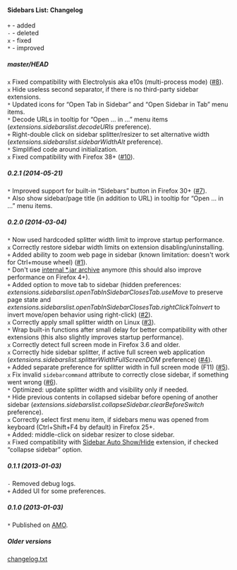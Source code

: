 ﻿#### Sidebars List: Changelog

`+` - added<br>
`-` - deleted<br>
`x` - fixed<br>
`*` - improved<br>

##### master/HEAD
`x` Fixed compatibility with Electrolysis aka e10s (multi-process mode) (<a href="https://github.com/Infocatcher/Sidebars_List/issues/8">#8</a>).<br>
`x` Hide useless second separator, if there is no third-party sidebar extensions.<br>
`*` Updated icons for “Open Tab in Sidebar” and “Open Sidebar in Tab” menu items.<br>
`*` Decode URLs in tooltip for “Open … in …” menu items (<em>extensions.sidebarslist.decodeURIs</em> preference).<br>
`+` Right-double click on sidebar splitter/resizer to set alternative width (<em>extensions.sidebarslist.sidebarWidthAlt</em> preference).<br>
`*` Simplified code around initialization.<br>
`x` Fixed compatibility with Firefox 38+ (<a href="https://github.com/Infocatcher/Sidebars_List/issues/10">#10</a>).<br>

##### 0.2.1 (2014-05-21)
`*` Improved support for built-in “Sidebars” button in Firefox 30+ (<a href="https://github.com/Infocatcher/Sidebars_List/issues/7">#7</a>).<br>
`*` Also show sidebar/page title (in addition to URL) in tooltip for “Open … in …” menu items.<br>

##### 0.2.0 (2014-03-04)
`*` Now used hardcoded splitter width limit to improve startup performance.<br>
`x` Correctly restore sidebar width limits on extension disabling/uninstalling.<br>
`+` Added ability to zoom web page in sidebar (known limitation: doesn't work for Ctrl+mouse wheel) (<a href="https://github.com/Infocatcher/Sidebars_List/issues/1">#1</a>).<br>
`*` Don't use <a href="https://developer.mozilla.org/en-US/docs/Extensions/Updating_extensions_for_Firefox_4#XPI_unpacking">internal \*.jar archive</a> anymore (this should also improve performance on Firefox 4+).<br>
`+` Added option to move tab to sidebar (hidden preferences: <em>extensions.sidebarslist.openTabInSidebarClosesTab.useMove</em> to preserve page state and <em>extensions.sidebarslist.openTabInSidebarClosesTab.rightClickToInvert</em> to invert move/open behavior using right-click) (<a href="https://github.com/Infocatcher/Sidebars_List/issues/2">#2</a>).<br>
`x` Correctly apply small splitter width on Linux (<a href="https://github.com/Infocatcher/Sidebars_List/issues/3">#3</a>).<br>
`*` Wrap built-in functions after small delay for better compatibility with other extensions (this also slightly improves startup performance).<br>
`x` Correctly detect full screen mode in Firefox 3.6 and older.<br>
`x` Correctly hide sidebar splitter, if active full screen web application (<em>extensions.sidebarslist.splitterWidthFullScreenDOM</em> preference) (<a href="https://github.com/Infocatcher/Sidebars_List/issues/4">#4</a>).<br>
`+` Added separate preference for splitter width in full screen mode (F11) (<a href="https://github.com/Infocatcher/Sidebars_List/issues/5">#5</a>).<br>
`x` Fix invalid `sidebarcommand` attribute to correctly close sidebar, if something went wrong (<a href="https://github.com/Infocatcher/Sidebars_List/issues/6">#6</a>).<br>
`*` Optimized: update splitter width and visibility only if needed.<br>
`*` Hide previous contents in collapsed sidebar before opening of another sidebar (<em>extensions.sidebarslist.collapseSidebar.clearBeforeSwitch</em> preference).<br>
`x` Correctly select first menu item, if sidebars menu was opened from keyboard (Ctrl+Shift+F4 by default) in Firefox 25+.<br>
`+` Added: middle-click on sidebar resizer to close sidebar.<br>
`x` Fixed compatibility with <a href="https://addons.mozilla.org/addon/sidebar-auto-showhide/">Sidebar Auto Show/Hide</a> extension, if checked “collapse sidebar” option.<br>

##### 0.1.1 (2013-01-03)
`-` Removed debug logs.<br>
`+` Added UI for some preferences.<br>

##### 0.1.0 (2013-01-03)
`*` Published on <a href="https://addons.mozilla.org/">AMO</a>.<br>

##### Older versions
<a title="Available only in Russian, sorry" href="https://translate.google.com/translate?sl=ru&tl=en&u=http%3A%2F%2Finfocatcher.ucoz.net%2Fext%2Ffx%2Fsidebars_list%2Fchangelog.txt">changelog.txt</a>